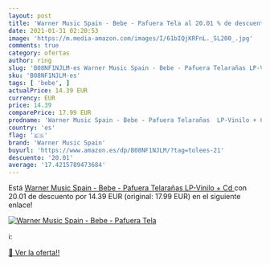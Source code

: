 ```yaml
---
layout: post
title: 'Warner Music Spain - Bebe - Pafuera Tela al 20.01 % de descuento'
date: 2021-01-31 02:20:53
image: 'https://m.media-amazon.com/images/I/61bIQjKRFnL._SL200_.jpg'
comments: true
category: ofertas
author: ring
slug: 'B08NF1NJLM-es Warner Music Spain - Bebe - Pafuera Telarañas LP-Vinilo + Cd'
sku: 'B08NF1NJLM-es'
tags: [ 'bebe', ]
actualPrice: 14.39 EUR
currency: EUR
price: 14.39
comparePrice: 17.99 EUR
prodname: 'Warner Music Spain - Bebe - Pafuera Telarañas  LP-Vinilo + Cd '
country: 'es'
flag: '🇪🇸'
brand: 'Warner Music Spain'
buyurl: 'https://www.amazon.es/dp/B08NF1NJLM/?tag=tolees-21'
descuento: '20.01'
average: '17.4215789473684'
---
```


Está [Warner Music Spain - Bebe - Pafuera Telarañas  LP-Vinilo + Cd ](https://www.amazon.es/dp/B08NF1NJLM/?tag=tolees-21) con 20.01 de descuento por 14.39 EUR (original: 17.99 EUR) en el siguiente enlace!

[![Warner Music Spain - Bebe - Pafuera Tela](https://m.media-amazon.com/images/I/61bIQjKRFnL._SL200_.jpg)](https://www.amazon.es/dp/B08NF1NJLM/?tag=tolees-21)

ℹ️:


[🛒 Ver la oferta!!](https://www.amazon.es/dp/B08NF1NJLM/?tag=tolees-21)
